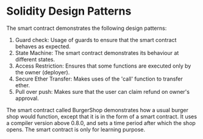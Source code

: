 # Solidity Design Patterns
The smart contract demonstrates the following design patterns:
1. Guard check: Usage of guards to ensure that the smart contract behaves as expected.
2. State Machine: The smart contract demonstrates its behaviour at different states.
3. Access Restriction: Ensures that some functions are executed only by the owner (deployer).
4. Secure Ether Transfer: Makes uses of the 'call' function to transfer ether.
5. Pull over push: Makes sure that the user can claim refund on owner's approval.

The smart contract called BurgerShop demonstrates how a usual burger shop would function, except that it is in the form of a smart contract. It uses a 
compiler version above 0.8.0, and sets a time period after which the shop opens. The smart contract is only for learning purpose.
